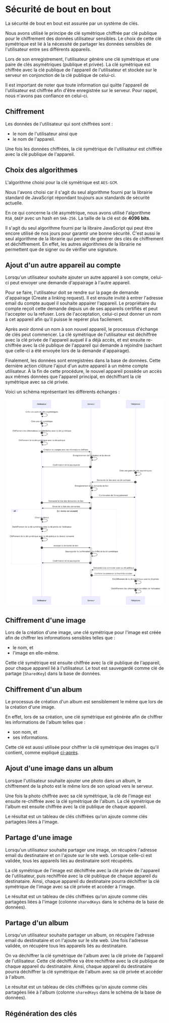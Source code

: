 # Sécurité de bout en bout

La sécurité de bout en bout est assurée par un système de clés.

Nous avons utilisé le principe de clé symétrique chiffrée par clé publique pour le chiffrement des données utilisateur
sensibles. Le choix de cette clé symétrique est lié à la nécessité de partager les données sensibles de l'utilisateur
entre ses différents appareils.

Lors de son enregistrement, l'utilisateur génère une clé symétrique et une paire de clés asymétriques (publique et
privée). La clé symétrique est chiffrée avec la clé publique de l'appareil de l'utilisateur et stockée sur le serveur
en conjonction de la clé publique de celui-ci.

Il est important de noter que toute information qui quitte l'appareil de l'utilisateur est chiffrée afin d'être
enregistrée sur le serveur. Pour rappel, nous n'avons pas confiance en celui-ci.

## Chiffrement

Les données de l'utilisateur qui sont chiffrées sont :

- le nom de l'utilisateur ainsi que
- le nom de l'appareil.

Une fois les données chiffrées, la clé symétrique de l'utilisateur est chiffrée avec la clé publique de l'appareil.

## Choix des algorithmes

L'algorithme choisi pour la clé symétrique est `AES-GCM`.

Nous l'avons choisi car il s'agit du seul algorithme fourni par la librairie standard de JavaScript répondant toujours
aux standards de sécurité actuelle.

En ce qui concerne la clé asymétrique, nous avons utilisé l'algorithme `RSA_OAEP` avec un hash en `SHA-256`.
La taille de la clé est de **4096 bits**.

Il s'agit du seul algorithme fourni par la libraire JavaScript qui peut être encore utilisé de nos jours pour garantir
une bonne sécurité. C'est aussi le seul algorithme de la librairie qui permet de générer des clés de chiffrement et
déchiffrement. En effet, les autres algorithmes de la librairie ne permettent que de signer ou de vérifier une
signature.

## Ajout d'un autre appareil au compte

Lorsqu'un utilisateur souhaite ajouter un autre appareil à son compte, celui-ci peut envoyer une demande d'appairage à
l'autre appareil.

Pour se faire, l'utilisateur doit se rendre sur la page de demande d'appairage (Create a linking request).
Il est ensuite invité à entrer l'adresse email du compte auquel il souhaite appairer l'appareil.
Le propriétaire du compte reçoit cette demande depuis un de ses appareils certifiés et peut l'accepter ou la refuser.
Lors de l'acceptation, celui-ci peut donner un nom à cet appareil afin qu'il puisse le repérer plus facilement.

Après avoir donné un nom à son nouvel appareil, le processus d'échange de clés peut commencer.
La clé symétrique de l'utilisateur est déchiffrée avec la clé privée de l'appareil auquel il a déjà accès, et est
ensuite re-chiffrée avec la clé publique de l'appareil qui demande à rejoindre (sachant que celle-ci a été envoyée lors
de la demande d'appairage).

Finalement, les données sont enregistrées dans la base de données.
Cette dernière action clôture l'ajout d'un autre appareil à un même compte utilisateur.
À la fin de cette procédure, le nouvel appareil possède un accès aux mêmes données que l'appareil principal, en
déchiffrant la clé symétrique avec sa clé privée.

Voici un schéma représentant les différents échanges :

![Schéma d'échange des clés](./assets/PAKOEN~1.SVG)

## Chiffrement d'une image

Lors de la création d'une image, une clé symétrique pour l'image est créée afin de chiffrer les informations sensibles
telles que :

- le nom, et
- l'image en elle-même.

Cette clé symétrique est ensuite chiffrée avec la clé publique de l'appareil, pour chaque appareil lié à l'utilisateur.
Le tout est sauvegardé comme clé de partage (`SharedKey`) dans la base de données.

## Chiffrement d'un album

Le processus de création d'un album est sensiblement le même que lors de la création d'une image.

En effet, lors de sa création, une clé symétrique est générée afin de chiffrer les informations de l'album telles que :

- son nom, et
- ses informations.

Cette clé est aussi utilisée pour chiffrer la clé symétrique des images qu'il contient, comme
expliqué [ci-après](#ajout-dune-image-dans-un-album).

## Ajout d'une image dans un album

Lorsque l'utilisateur souhaite ajouter une photo dans un album, le chiffrement de la photo est le même lors de son
upload vers le serveur.

Une fois la photo chiffrée avec sa clé symétrique, la clé de l'image est ensuite re-chiffrée avec la clé symétrique de
l'album. La clé symétrique de l'album est ensuite chiffrée avec la clé publique de chaque appareil.

Le résultat est un tableau de clés chiffrées qu'on ajoute comme clés partagées liées à l'image.

## Partage d'une image

Lorsqu'un utilisateur souhaite partager une image, on récupère l'adresse email du destinataire et on l'ajoute sur le
site web. Lorsque celle-ci est validée, tous les appareils liés au destinataire sont récupérés.

La clé symétrique de l'image est déchiffrée avec la clé privée de l'appareil de l'utilisateur, puis rechiffrée avec la
clé publique de chaque appareil du destinataire. Ainsi, chaque appareil du destinataire pourra déchiffrer la clé
symétrique de l'image avec sa clé privée et accéder à l'image.

Le résultat est un tableau de clés chiffrées qu'on ajoute comme clés partagées liées à l'image (colonne `sharedKeys`
dans le schéma de la base de données).

## Partage d'un album

Lorsqu'un utilisateur souhaite partager un album, on récupère l'adresse email du destinataire et on l'ajoute sur le site
web. Une fois l'adresse validée, on récupère tous les appareils liés au destinataire.

On va déchiffrer la clé symétrique de l'album avec la clé privée de l'appareil de l'utilisateur. Cette clé déchiffrée va
être rechiffrée avec la clé publique de chaque appareil du destinataire. Ainsi, chaque appareil du destinataire pourra
déchiffrer la clé symétrique de l'album avec sa clé privée et accéder à l'album.

Le résultat est un tableau de clés chiffrées qu'on ajoute comme clés partagées liée à l'album (colonne `sharedKeys` dans
le schéma de la base de données).

## Régénération des clés